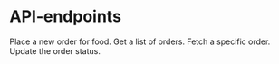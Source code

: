 # API-endpoints
Place a new order for food.
Get a list of orders.
Fetch a specific order.
Update the order status.
